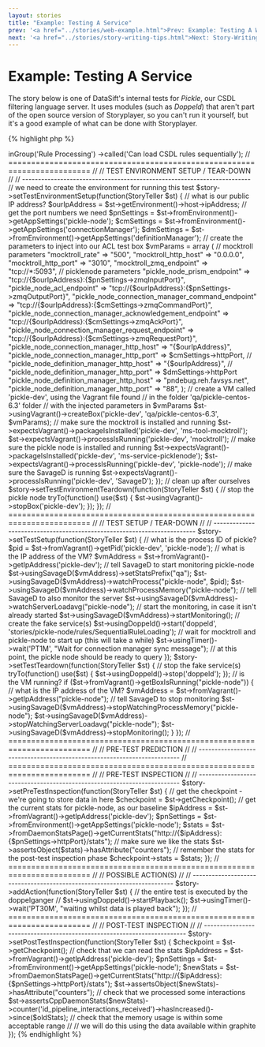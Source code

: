 ```yaml
---
layout: stories
title: "Example: Testing A Service"
prev: '<a href="../stories/web-example.html">Prev: Example: Testing A Website</a>'
next: '<a href="../stories/story-writing-tips.html">Next: Story-Writing Tips</a>'
---
```


# Example: Testing A Service

The story below is one of DataSift's internal tests for _Pickle_, our CSDL filtering language server.  It uses modules (such as _Doppeld_) that aren't part of the open source version of Storyplayer, so you can't run it yourself, but it's a good example of what can be done with Storyplayer.

{% highlight php %}
<?php

use DataSift\Storyteller\PlayerLib\StoryTeller;

// ========================================================================
//
// STORY DETAILS
//
// ------------------------------------------------------------------------

// create a new object for our story
$story = newStoryFor('Pickle Service Stories')
         ->inGroup('Rule Processing')
         ->called('Can load CSDL rules sequentially');

// ========================================================================
//
// TEST ENVIRONMENT SETUP / TEAR-DOWN
//
// ------------------------------------------------------------------------

// we need to create the environment for running this test
$story->setTestEnvironmentSetup(function(StoryTeller $st) {
    // what is our public IP address?
    $ourIpAddress = $st->getEnvironment()->host->ipAddress;

    // get the port numbers we need
    $pnSettings = $st->fromEnvironment()->getAppSettings('pickle-node');
    $cmSettings = $st->fromEnvironment()->getAppSettings('connectionManager');
    $dmSettings = $st->fromEnvironment()->getAppSettings('definitionManager');

    // create the parameters to inject into our ACL test box
    $vmParams = array (
        // mocktroll parameters
        "mocktroll_rate" => "500",
        "mocktroll_http_host" => "0.0.0.0",
        "mocktroll_http_port" => "3010",
        "mocktroll_zmq_endpoint" => "tcp://*:5093",

        // picklenode parameters
        "pickle_node_prism_endpoint" => "tcp://{$ourIpAddress}:{$pnSettings->zmqInputPort}",
        "pickle_node_acl_endpoint" => "tcp://{$ourIpAddress}:{$pnSettings->zmqOutputPort}",
        "pickle_node_connection_manager_command_endpoint" => "tcp://{$ourIpAddress}:{$cmSettings->zmqCommandPort}",
        "pickle_node_connection_manager_acknowledgement_endpoint" => "tcp://{$ourIpAddress}:{$cmSettings->zmqAckPort}",
        "pickle_node_connection_manager_request_endpoint" => "tcp://{$ourIpAddress}:{$cmSettings->zmqRequestPort}",
        "pickle_node_connection_manager_http_host" => "{$ourIpAddress}",
        "pickle_node_connection_manager_http_port" => $cmSettings->httpPort,
        // "pickle_node_definition_manager_http_host" => "{$ourIpAddress}",
        // "pickle_node_definition_manager_http_port" => $dmSettings->httpPort
        "pickle_node_definition_manager_http_host" => "pndebug.reh.favsys.net",
        "pickle_node_definition_manager_http_port" => "88",
    );

    // create a VM called 'pickle-dev', using the Vagrant file found
    // in the folder 'qa/pickle-centos-6.3' folder
    // with the injected parameters in $vmParams
    $st->usingVagrant()->createBox('pickle-dev', 'qa/pickle-centos-6.3', $vmParams);

    // make sure the mocktroll is installed and running
    $st->expectsVagrant()->packageIsInstalled('pickle-dev', 'ms-tool-mocktroll');
    $st->expectsVagrant()->processIsRunning('pickle-dev', 'mocktroll');

    // make sure the pickle node is installed and running
    $st->expectsVagrant()->packageIsInstalled('pickle-dev', 'ms-service-picklenode');
    $st->expectsVagrant()->processIsRunning('pickle-dev', 'pickle-node');

    // make sure the SavageD is running
    $st->expectsVagrant()->processIsRunning('pickle-dev', 'SavageD');
});

// clean up after ourselves
$story->setTestEnvironmentTeardown(function(StoryTeller $st) {
    // stop the pickle node
    tryTo(function() use($st) {
        $st->usingVagrant()->stopBox('pickle-dev');
    });
});

// ========================================================================
//
// TEST SETUP / TEAR-DOWN
//
// ------------------------------------------------------------------------

$story->setTestSetup(function(StoryTeller $st) {
    // what is the process ID of pickle?
    $pid = $st->fromVagrant()->getPid('pickle-dev', 'pickle-node');

    // what is the IP address of the VM?
    $vmAddress = $st->fromVagrant()->getIpAddress('pickle-dev');

    // tell SavageD to start monitoring pickle-node
    $st->usingSavageD($vmAddress)->setStatsPrefix("qa");
    $st->usingSavageD($vmAddress)->watchProcess("pickle-node", $pid);
    $st->usingSavageD($vmAddress)->watchProcessMemory("pickle-node");

    // tell SavageD to also monitor the server
    $st->usingSavageD($vmAddress)->watchServerLoadavg("pickle-node");

    // start the monitoring, in case it isn't already started
    $st->usingSavageD($vmAddress)->startMonitoring();

    // create the fake service(s)
    $st->usingDoppeld()->start('doppeld', 'stories/pickle-node/rules/SequentialRuleLoading');

    // wait for mocktroll and pickle-node to start up (this will take a while)
    $st->usingTimer()->wait('PT1M', "Wait for connection manager sync message");

    // at this point, the pickle node should be ready to query
});

$story->setTestTeardown(function(StoryTeller $st) {
    // stop the fake service(s)
    tryTo(function() use($st) {
        $st->usingDoppeld()->stop('doppeld');
    });

    // is the VM running?
    if ($st->fromVagrant()->getBoxIsRunning("pickle-node")) {
        // what is the IP address of the VM?
        $vmAddress = $st->fromVagrant()->getIpAddress("pickle-node");

        // tell SavageD to stop monitoring
        $st->usingSavageD($vmAddress)->stopWatchingProcessMemory("pickle-node");
        $st->usingSavageD($vmAddress)->stopWatchingServerLoadavg("pickle-node");
        $st->usingSavageD($vmAddress)->stopMonitoring();
    }
});

// ========================================================================
//
// PRE-TEST PREDICTION
//
// ------------------------------------------------------------------------

// ========================================================================
//
// PRE-TEST INSPECTION
//
// ------------------------------------------------------------------------

$story->setPreTestInspection(function(StoryTeller $st) {
    // get the checkpoint - we're going to store data in here
    $checkpoint = $st->getCheckpoint();

    // get the current stats for pickle-node, as our baseline
    $ipAddress  = $st->fromVagrant()->getIpAddress('pickle-dev');
    $pnSettings = $st->fromEnvironment()->getAppSettings('pickle-node');
    $stats      = $st->fromDaemonStatsPage()->getCurrentStats("http://{$ipAddress}:{$pnSettings->httpPort}/stats");

    // make sure we like the stats
    $st->assertsObject($stats)->hasAttribute("counters");

    // remember the stats for the post-test inspection phase
    $checkpoint->stats = $stats;
});

// ========================================================================
//
// POSSIBLE ACTION(S)
//
// ------------------------------------------------------------------------

$story->addAction(function(StoryTeller $st) {
    // the entire test is executed by the doppelganger

    // $st->usingDoppeld()->startPlayback();

    $st->usingTimer()->wait('PT30M', "waiting whilst data is played back");
});

// ========================================================================
//
// POST-TEST INSPECTION
//
// ------------------------------------------------------------------------

$story->setPostTestInspection(function(StoryTeller $st) {
    $checkpoint = $st->getCheckpoint();

    // check that we can read the stats
    $ipAddress  = $st->fromVagrant()->getIpAddress('pickle-dev');
    $pnSettings = $st->fromEnvironment()->getAppSettings('pickle-node');
    $newStats   = $st->fromDaemonStatsPage()->getCurrentStats("http://{$ipAddress}:{$pnSettings->httpPort}/stats");
    $st->assertsObject($newStats)->hasAttribute("counters");

    // check that we processed some interactions
    $st->assertsCppDaemonStats($newStats)->counter('id_pipeline_interactions_received')->hasIncreased()->since($oldStats);

    // check that the memory usage is within some acceptable range
    //
    // we will do this using the data available within graphite
});
{% endhighlight %}